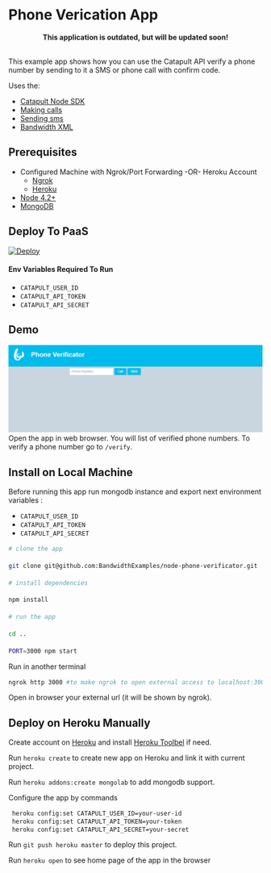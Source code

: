 # Phone Verication App

<div align="center"> 
<b>This application is outdated, but will be updated soon!</b><br><br>
</div>

This example app shows how you can use the Catapult API verify a phone number by sending to it a SMS or phone call with confirm code. 

Uses the:
* [Catapult Node SDK](https://github.com/bandwidthcom/node-bandwidth)
* [Making calls](http://ap.bandwidth.com/docs/rest-api/calls/#resourcePOSTv1usersuserIdcalls/?utm_medium=social&utm_source=github&utm_campaign=dtolb&utm_content=_)
* [Sending sms](http://ap.bandwidth.com/docs/rest-api/messages/#resourcePOSTv1usersuserIdmessages/?utm_medium=social&utm_source=github&utm_campaign=dtolb&utm_content=_)
* [Bandwidth XML](http://ap.bandwidth.com/docs/xml/?utm_medium=social&utm_source=github&utm_campaign=dtolb&utm_content=_)


## Prerequisites
- Configured Machine with Ngrok/Port Forwarding -OR- Heroku Account
  - [Ngrok](https://ngrok.com/)
  - [Heroku](https://www.heroku.com/)
- [Node 4.2+](https://nodejs.org/en/download/releases/)
- [MongoDB](https://www.mongodb.org/)

## Deploy To PaaS

[![Deploy](https://www.herokucdn.com/deploy/button.svg)](https://heroku.com/deploy)

#### Env Variables Required To Run
* ```CATAPULT_USER_ID```
* ```CATAPULT_API_TOKEN```
* ```CATAPULT_API_SECRET```

## Demo
![Screen Shot](/readme_images/screenshot.png?raw=true)
Open the app in web browser. You will list of verified phone numbers. To verify a phone number go to `/verify`.



## Install on Local Machine

Before running this app run mongodb instance and export next environment variables :
* ```CATAPULT_USER_ID```
* ```CATAPULT_API_TOKEN```
* ```CATAPULT_API_SECRET```

```bash
# clone the app

git clone git@github.com:BandwidthExamples/node-phone-verificator.git

# install dependencies

npm install

# run the app

cd ..

PORT=3000 npm start 

```

Run in another terminal

```bash
ngrok http 3000 #to make ngrok to open external access to localhost:3000 
```

Open in browser your external url (it will be shown by ngrok).

## Deploy on Heroku Manually

Create account on [Heroku](https://www.heroku.com/) and install [Heroku Toolbel](https://devcenter.heroku.com/articles/getting-started-with-nodejs#set-up) if need.

Run `heroku create` to create new app on Heroku and link it with current project.

Run `heroku addons:create mongolab` to add mongodb support.

Configure the app by commands

```
 heroku config:set CATAPULT_USER_ID=your-user-id
 heroku config:set CATAPULT_API_TOKEN=your-token
 heroku config:set CATAPULT_API_SECRET=your-secret
```

Run `git push heroku master` to deploy this project.

Run `heroku open` to see home page of the app in the browser
